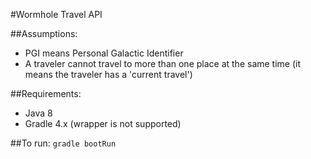 #Wormhole Travel API

##Assumptions:
* PGI means Personal Galactic Identifier
* A traveler cannot travel to more than one place at the same time
    (it means the traveler has a 'current travel')

##Requirements:
* Java 8
* Gradle 4.x (wrapper is not supported)

##To run:
```gradle bootRun```